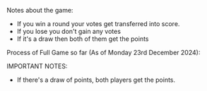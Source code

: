 Notes about the game:

- If you win a round your votes get transferred into score.
- If you lose you don't gain any votes
- If it's a draw then both of them get the points  


Process of Full Game so far (As of Monday 23rd December 2024):

IMPORTANT NOTES:

- If there's a draw of points, both players get the points.